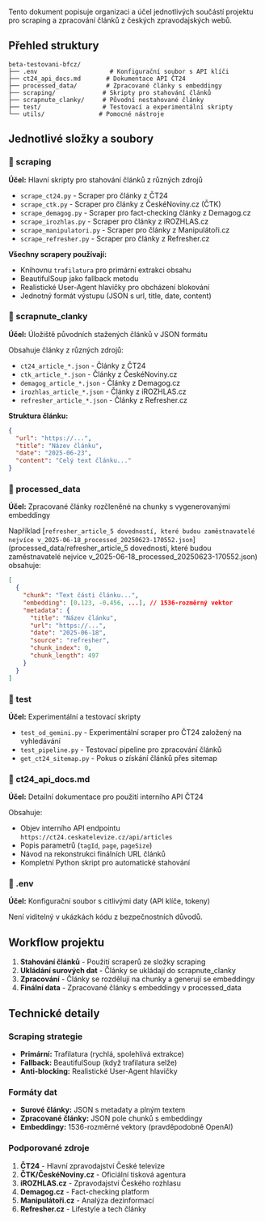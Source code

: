 Tento dokument popisuje organizaci a účel jednotlivých součástí projektu pro scraping a zpracování článků z českých zpravodajských webů.

## Přehled struktury

```
beta-testovani-bfcz/
├── .env                    # Konfigurační soubor s API klíči
├── ct24_api_docs.md       # Dokumentace API ČT24
├── processed_data/        # Zpracované články s embeddingy
├── scraping/             # Skripty pro stahování článků
├── scrapnute_clanky/     # Původní nestahované články
├── test/                 # Testovací a experimentální skripty
└── utils/               # Pomocné nástroje
```

## Jednotlivé složky a soubory

### 📁 scraping
**Účel:** Hlavní skripty pro stahování článků z různých zdrojů

- `scrape_ct24.py` - Scraper pro články z ČT24
- `scrape_ctk.py` - Scraper pro články z ČeskéNoviny.cz (ČTK)
- `scrape_demagog.py` - Scraper pro fact-checking články z Demagog.cz
- `scrape_irozhlas.py` - Scraper pro články z iROZHLAS.cz
- `scrape_manipulatori.py` - Scraper pro články z Manipulátoři.cz
- `scrape_refresher.py` - Scraper pro články z Refresher.cz

**Všechny scrapery používají:**
- Knihovnu `trafilatura` pro primární extrakci obsahu
- BeautifulSoup jako fallback metodu
- Realistické User-Agent hlavičky pro obcházení blokování
- Jednotný formát výstupu (JSON s url, title, date, content)

### 📁 scrapnute_clanky
**Účel:** Úložiště původních stažených článků v JSON formátu

Obsahuje články z různých zdrojů:
- `ct24_article_*.json` - Články z ČT24
- `ctk_article_*.json` - Články z ČeskéNoviny.cz
- `demagog_article_*.json` - Články z Demagog.cz
- `irozhlas_article_*.json` - Články z iROZHLAS.cz
- `refresher_article_*.json` - Články z Refresher.cz

**Struktura článku:**
```json
{
  "url": "https://...",
  "title": "Název článku",
  "date": "2025-06-23",
  "content": "Celý text článku..."
}
```

### 📁 processed_data
**Účel:** Zpracované články rozčleněné na chunky s vygenerovanými embeddingy

Například [`refresher_article_5 dovedností, které budou zaměstnavatelé nejvíce v_2025-06-18_processed_20250623-170552.json`](processed_data/refresher_article_5 dovedností, které budou zaměstnavatelé nejvíce v_2025-06-18_processed_20250623-170552.json) obsahuje:

```json
[
  {
    "chunk": "Text části článku...",
    "embedding": [0.123, -0.456, ...], // 1536-rozměrný vektor
    "metadata": {
      "title": "Název článku",
      "url": "https://...",
      "date": "2025-06-18",
      "source": "refresher",
      "chunk_index": 0,
      "chunk_length": 497
    }
  }
]
```

### 📁 test
**Účel:** Experimentální a testovací skripty

- `test_od_gemini.py` - Experimentální scraper pro ČT24 založený na vyhledávání
- `test_pipeline.py` - Testovací pipeline pro zpracování článků
- `get_ct24_sitemap.py` - Pokus o získání článků přes sitemap

### 📄 ct24_api_docs.md
**Účel:** Detailní dokumentace pro použití interního API ČT24

Obsahuje:
- Objev interního API endpointu `https://ct24.ceskatelevize.cz/api/articles`
- Popis parametrů (`tagId`, `page`, `pageSize`)
- Návod na rekonstrukci finálních URL článků
- Kompletní Python skript pro automatické stahování

### 📄 .env
**Účel:** Konfigurační soubor s citlivými daty (API klíče, tokeny)

Není viditelný v ukázkách kódu z bezpečnostních důvodů.

## Workflow projektu

1. **Stahování článků** - Použití scraperů ze složky scraping
2. **Ukládání surových dat** - Články se ukládají do scrapnute_clanky
3. **Zpracování** - Články se rozdělují na chunky a generují se embeddingy
4. **Finální data** - Zpracované články s embeddingy v processed_data

## Technické detaily

### Scraping strategie
- **Primární:** Trafilatura (rychlá, spolehlivá extrakce)
- **Fallback:** BeautifulSoup (když trafilatura selže)
- **Anti-blocking:** Realistické User-Agent hlavičky

### Formáty dat
- **Surové články:** JSON s metadaty a plným textem
- **Zpracované články:** JSON pole chunků s embeddingy
- **Embeddingy:** 1536-rozměrné vektory (pravděpodobně OpenAI)

### Podporované zdroje
1. **ČT24** - Hlavní zpravodajství České televize
2. **ČTK/ČeskéNoviny.cz** - Oficiální tisková agentura
3. **iROZHLAS.cz** - Zpravodajství Českého rozhlasu
4. **Demagog.cz** - Fact-checking platform
5. **Manipulátoři.cz** - Analýza dezinformací
6. **Refresher.cz** - Lifestyle a tech články